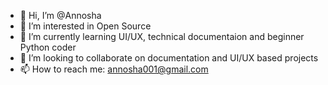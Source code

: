 - 👋 Hi, I’m @Annosha
- 👀 I’m interested in Open Source
- 🌱 I’m currently learning UI/UX, technical documentaion and beginner Python coder
- 💞️ I’m looking to collaborate on documentation and UI/UX based projects
- 📫 How to reach me: annosha001@gmail.com

<!---
Annosha/Annosha is a ✨ special ✨ repository because its `README.md` (this file) appears on your GitHub profile.
You can click the Preview link to take a look at your changes.
--->
